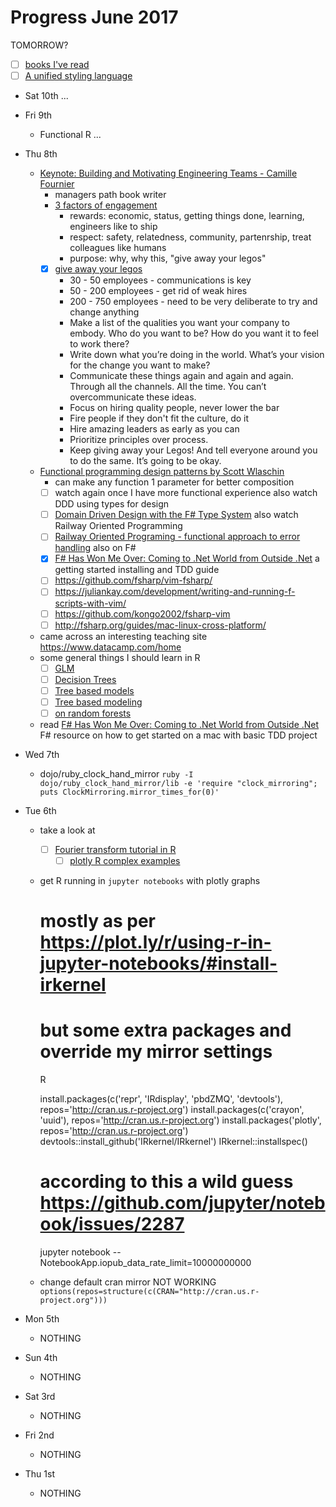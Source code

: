 # Progress June 2017

TOMORROW?
  - [ ] [books I've read](https://sivers.org/book)
  - [ ] [A unified styling language](https://medium.com/seek-blog/a-unified-styling-language-d0c208de2660)
* Sat 10th
  ...

* Fri 9th
  * Functional R
  ...

* Thu 8th
  * [Keynote: Building and Motivating Engineering Teams - Camille Fournier](http://www.camilletalk.com/)
    - managers path book writer
    - [3 factors of engagement](https://www.youtube.com/watch?v=7R-Y2DwWOr0)
      - rewards: economic, status, getting things done, learning, engineers like to ship
      - respect: safety, relatedness, community, partenrship, treat colleagues like humans
      - purpose: why, why this, "give away your legos"
    - [x] [give away your legos](http://firstround.com/review/give-away-your-legos-and-other-commandments-for-scaling-startups/)
      - 30 - 50 employees - communications is key
      - 50 - 200 employees - get rid of weak hires
      - 200 - 750 employees - need to be very deliberate to try and change anything
      * Make a list of the qualities you want your company to embody. Who do
        you want to be? How do you want it to feel to work there?
      * Write down what you’re doing in the world. What’s your vision for the
        change you want to make?
      * Communicate these things again and again and again. Through all the
        channels. All the time. You can’t overcommunicate these ideas.
      * Focus on hiring quality people, never lower the bar
      * Fire people if they don't fit the culture, do it
      * Hire amazing leaders as early as you can
      * Prioritize principles over process.
      * Keep giving away your Legos! And tell everyone around you to do the
        same. It’s going to be okay.
  * [Functional programming design patterns by Scott Wlaschin](https://www.youtube.com/watch?v=E8I19uA-wGY)
    - can make any function 1 parameter for better composition
    - [ ] watch again once I have more functional experience
    also watch DDD using types for design
    - [ ] [Domain Driven Design with the F# Type System](http://fsharpforfunandprofit.com/ddd/)
    also watch Railway Oriented Programming
    - [ ] [Railway Oriented Programing - functional approach to error handling](http://fsharpforfunandprofit.com/rop/)
    also on F#
    - [x] [F# Has Won Me Over: Coming to .Net World from Outside .Net](http://www.prigrammer.com/?p=363)
      a getting started installing and TDD guide
    - [ ] https://github.com/fsharp/vim-fsharp/
    - [ ] https://juliankay.com/development/writing-and-running-f-scripts-with-vim/
    - [ ] https://github.com/kongo2002/fsharp-vim
    - [ ] http://fsharp.org/guides/mac-linux-cross-platform/
  * came across an interesting teaching site https://www.datacamp.com/home
  * some general things I should learn in R
    - [ ] [GLM](http://www.statmethods.net/advstats/glm.html)
    - [ ] [Decision Trees](http://trevorstephens.com/kaggle-titanic-tutorial/r-part-3-decision-trees/)
    - [ ] [Tree based models](http://www.statmethods.net/advstats/cart.html)
    - [ ] [Tree based modeling](https://www.analyticsvidhya.com/blog/2016/04/complete-tutorial-tree-based-modeling-scratch-in-python/)
    - [ ] [on random forests](https://www.stat.berkeley.edu/~breiman/RandomForests/)
  * read [F# Has Won Me Over: Coming to .Net World from Outside .Net](http://www.prigrammer.com/?p=363)
    F# resource on how to get started on a mac with basic TDD project
* Wed 7th
  * dojo/ruby_clock_hand_mirror
    `ruby -I dojo/ruby_clock_hand_mirror/lib -e 'require "clock_mirroring"; puts ClockMirroring.mirror_times_for(0)'`

* Tue 6th
  * take a look at
    - [ ] [Fourier transform tutorial in R](http://www.di.fc.ul.pt/~jpn/r/fourier/fourier.html)
		- [ ] [plotly R complex examples](https://moderndata.plot.ly/time-series-charts-by-the-economist-in-r-using-plotly/)

  * get R running in `jupyter notebooks` with plotly graphs

    # mostly as per https://plot.ly/r/using-r-in-jupyter-notebooks/#install-irkernel
    # but some extra packages and override my mirror settings

    R

    install.packages(c('repr', 'IRdisplay', 'pbdZMQ', 'devtools'), repos='http://cran.us.r-project.org')
    install.packages(c('crayon', 'uuid'), repos='http://cran.us.r-project.org')
    install.packages('plotly', repos='http://cran.us.r-project.org')
    devtools::install_github('IRkernel/IRkernel')
    IRkernel::installspec()

    # according to this a wild guess https://github.com/jupyter/notebook/issues/2287
    jupyter notebook --NotebookApp.iopub_data_rate_limit=10000000000

  * change default cran mirror
    NOT WORKING
    `options(repos=structure(c(CRAN="http://cran.us.r-project.org")))`

* Mon 5th
  * NOTHING
* Sun 4th
  * NOTHING
* Sat 3rd
  * NOTHING
* Fri 2nd
  * NOTHING
* Thu 1st
  * NOTHING
